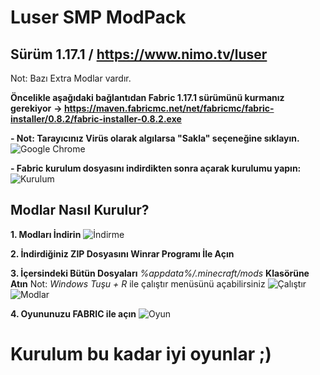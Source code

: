# Luser SMP ModPack
## Sürüm 1.17.1 / https://www.nimo.tv/luser
Not: Bazı Extra Modlar vardır.

**Öncelikle aşağıdaki bağlantıdan Fabric 1.17.1 sürümünü kurmanız gerekiyor**
**→  https://maven.fabricmc.net/net/fabricmc/fabric-installer/0.8.2/fabric-installer-0.8.2.exe**

**- Not: Tarayıcınız Virüs olarak algılarsa "Sakla" seçeneğine sıklayın.**
![Google Chrome](https://i.hizliresim.com/28f6206.png)

**- Fabric kurulum dosyasını indirdikten sonra açarak kurulumu yapın:**
![Kurulum](https://i.hizliresim.com/b5o2kv6.jpg)

## Modlar Nasıl Kurulur?
**1. Modları İndirin**
![İndirme](https://i.hizliresim.com/f62ufhu.jpg)

**2. İndirdiğiniz ZIP Dosyasını Winrar Programı İle Açın**

**3. İçersindeki Bütün Dosyaları** *%appdata%/.minecraft/mods* **Klasörüne Atın**
Not: *Windows Tuşu + R* ile çalıştır menüsünü açabilirsiniz 
![Çalıştır](https://i.hizliresim.com/a23sarl.jpg)
![Modlar](https://i.hizliresim.com/72ps0wa.jpg)

**4. Oyununuzu FABRIC ile açın**
![Oyun](https://i.hizliresim.com/4kpj4tf.jpg)

# Kurulum bu kadar iyi oyunlar ;)
